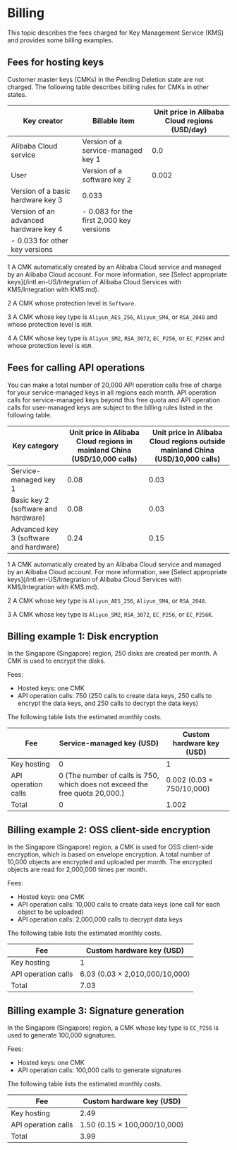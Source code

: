 # Billing

This topic describes the fees charged for Key Management Service \(KMS\) and provides some billing examples.

## Fees for hosting keys

Customer master keys \(CMKs\) in the Pending Deletion state are not charged. The following table describes billing rules for CMKs in other states.

|Key creator|Billable item|Unit price in Alibaba Cloud regions \(USD/day\)|
|-----------|-------------|-----------------------------------------------|
|Alibaba Cloud service|Version of a service-managed key 1|0.0|
|User|Version of a software key 2|0.002|
|Version of a basic hardware key 3|0.033|
|Version of an advanced hardware key 4|-   0.083 for the first 2,000 key versions
-   0.033 for other key versions |

1 A CMK automatically created by an Alibaba Cloud service and managed by an Alibaba Cloud account. For more information, see [Select appropriate keys](/intl.en-US/Integration of Alibaba Cloud Services with KMS/Integration with KMS.md).

2 A CMK whose protection level is `Software`.

3 A CMK whose key type is `Aliyun_AES_256`, `Aliyun_SM4`, or `RSA_2048` and whose protection level is `HSM`.

4 A CMK whose key type is `Aliyun_SM2`, `RSA_3072`, `EC_P256`, or `EC_P256K` and whose protection level is `HSM`.

## Fees for calling API operations

You can make a total number of 20,000 API operation calls free of charge for your service-managed keys in all regions each month. API operation calls for service-managed keys beyond this free quota and API operation calls for user-managed keys are subject to the billing rules listed in the following table.

|Key category|Unit price in Alibaba Cloud regions in mainland China \(USD/10,000 calls\)|Unit price in Alibaba Cloud regions outside mainland China \(USD/10,000 calls\)|
|------------|--------------------------------------------------------------------------|-------------------------------------------------------------------------------|
|Service-managed key 1|0.08|0.03|
|Basic key 2 \(software and hardware\)|0.08|0.03|
|Advanced key 3 \(software and hardware\)|0.24|0.15|

1 A CMK automatically created by an Alibaba Cloud service and managed by an Alibaba Cloud account. For more information, see [Select appropriate keys](/intl.en-US/Integration of Alibaba Cloud Services with KMS/Integration with KMS.md).

2 A CMK whose key type is `Aliyun_AES_256`, `Aliyun_SM4`, or `RSA_2048`.

3 A CMK whose key type is `Aliyun_SM2`, `RSA_3072`, `EC_P256`, or `EC_P256K`.

## Billing example 1: Disk encryption

In the Singapore \(Singapore\) region, 250 disks are created per month. A CMK is used to encrypt the disks.

Fees:

-   Hosted keys: one CMK
-   API operation calls: 750 \(250 calls to create data keys, 250 calls to encrypt the data keys, and 250 calls to decrypt the data keys\)

The following table lists the estimated monthly costs.

|Fee|Service-managed key \(USD\)|Custom hardware key \(USD\)|
|---|---------------------------|---------------------------|
|Key hosting|0|1|
|API operation calls|0 \(The number of calls is 750, which does not exceed the free quota 20,000.\)|0.002 \(0.03 × 750/10,000\)|
|Total|0|1.002|

## Billing example 2: OSS client-side encryption

In the Singapore \(Singapore\) region, a CMK is used for OSS client-side encryption, which is based on envelope encryption. A total number of 10,000 objects are encrypted and uploaded per month. The encrypted objects are read for 2,000,000 times per month.

Fees:

-   Hosted keys: one CMK
-   API operation calls: 10,000 calls to create data keys \(one call for each object to be uploaded\)
-   API operation calls: 2,000,000 calls to decrypt data keys

The following table lists the estimated monthly costs.

|Fee|Custom hardware key \(USD\)|
|---|---------------------------|
|Key hosting|1|
|API operation calls|6.03 \(0.03 × 2,010,000/10,000\)|
|Total|7.03|

## Billing example 3: Signature generation

In the Singapore \(Singapore\) region, a CMK whose key type is `EC_P256` is used to generate 100,000 signatures.

Fees:

-   Hosted keys: one CMK
-   API operation calls: 100,000 calls to generate signatures

The following table lists the estimated monthly costs.

|Fee|Custom hardware key \(USD\)|
|---|---------------------------|
|Key hosting|2.49|
|API operation calls|1.50 \(0.15 × 100,000/10,000\)|
|Total|3.99|

